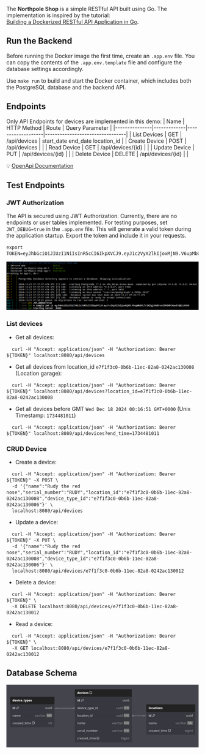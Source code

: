 The **Northpole Shop** is a simple RESTful API built using Go.
The implementation is inspired by the tutorial:  
[Building a Dockerized RESTful API Application in Go](https://learning-cloud-native-go.github.io/docs/building-a-dockerized-restful-api-application-in-go/).

## Run the Backend

Before running the Docker image the first time, create an `.app.env` file.
You can copy the contents of the `.app.env.template` file and configure the
database settings accordingly.

Use `make run` to build and start the Docker container, which includes both
the PostgreSQL database and the backend API.

## Endpoints

Only API Endpoints for devices are implemented in this demo:
| Name          | HTTP Method | Route             | Query Parameter                 |
|---------------|-------------|-------------------|---------------------------------|
| List Devices  | GET         | /api/devices      | start_date end_date location_id |
| Create Device | POST        | /api/devices      |                                 |
| Read Device   | GET         | /api/devices/{id} |                                 |
| Update Device | PUT         | /api/devices/{id} |                                 |
| Delete Device | DELETE      | /api/devices/{id} |                                 |

💡 [OpenApi Documentation](/docs/openapi/)

## Test Endpoints

### JWT Authorization

The API is secured using JWT Authorization. Currently, there are no endpoints
or user tables implemented. For testing purposes, set `JWT_DEBUG=true` in the
`.app.env` file. This will generate a valid token during the application startup.
Export the token and include it in your requests.

```
export TOKEN=eyJhbGciOiJIUzI1NiIsInR5cCI6IkpXVCJ9.eyJ1c2VyX2lkIjoxMjN9.V6upMbO3L7r2AZqj36dOronI0hONPCAmvO1QB2JXUX0
```

![Get your JWT test token](./docs/startup_jwt_token.png "Startup Application")

### List devices

* Get all devices:  

```
  curl -H "Accept: application/json" -H "Authorization: Bearer ${TOKEN}" localhost:8080/api/devices
```

* Get all devices from location_id `e7f1f3c0-0b6b-11ec-82a8-0242ac130008`
  (Location garage):  

```
  curl -H "Accept: application/json" -H "Authorization: Bearer ${TOKEN}" localhost:8080/api/devices?location_id=e7f1f3c0-0b6b-11ec-82a8-0242ac130008
```

* Get all devices before GMT `Wed Dec 18 2024 00:16:51 GMT+0000`
  (Unix Timestamp: `1734481011`)  

```
  curl -H "Accept: application/json" -H "Authorization: Bearer ${TOKEN}" localhost:8080/api/devices?end_time=1734481011
```

### CRUD Device

* Create a device:  

```
  curl -H "Accept: application/json" -H "Authorization: Bearer ${TOKEN}" -X POST \
  -d '{"name":"Rudy the red nose","serial_number":"RUDY","location_id":"e7f1f3c0-0b6b-11ec-82a8-0242ac130008","device_type_id":"e7f1f3c0-0b6b-11ec-82a8-0242ac130006"}' \
  localhost:8080/api/devices
```

* Update a device:  

```
  curl -H "Accept: application/json" -H "Authorization: Bearer ${TOKEN}" -X PUT \
  -d '{"name":"Rudy the red nose","serial_number":"RUDY","location_id":"e7f1f3c0-0b6b-11ec-82a8-0242ac130008","device_type_id":"e7f1f3c0-0b6b-11ec-82a8-0242ac130006"}' \
  localhost:8080/api/devices/e7f1f3c0-0b6b-11ec-82a8-0242ac130012 
```

* Delete a device:  

```
  curl -H "Accept: application/json" -H "Authorization: Bearer ${TOKEN}" \
  -X DELETE localhost:8080/api/devices/e7f1f3c0-0b6b-11ec-82a8-0242ac130012
```

* Read a device:  

```
  curl -H "Accept: application/json" -H "Authorization: Bearer ${TOKEN}" \
  -X GET localhost:8080/api/devices/e7f1f3c0-0b6b-11ec-82a8-0242ac130012
```

## Database Schema

![Database schema](./docs/db_schema.png "Database schema")
